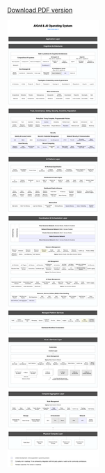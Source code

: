 
[Download PDF version](./diagrams/aigr.id-stack.pdf)

![aigr.id-stack](./diagrams/aigr-stack-1.png)


